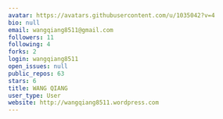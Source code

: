 ```yaml
---
avatar: https://avatars.githubusercontent.com/u/1035042?v=4
bio: null
email: wangqiang8511@gmail.com
followers: 11
following: 4
forks: 2
login: wangqiang8511
open_issues: null
public_repos: 63
stars: 6
title: WANG QIANG
user_type: User
website: http://wangqiang8511.wordpress.com
---
```

